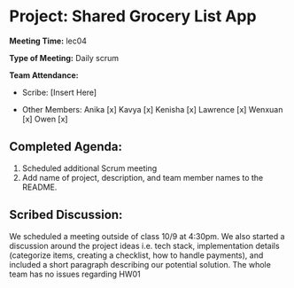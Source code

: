 # Project: Shared Grocery List App

**Meeting Time:** lec04

**Type of Meeting:** Daily scrum

**Team Attendance:**

- Scribe:
[Insert Here]

- Other Members:
Anika [x]
Kavya [x]
Kenisha [x]
Lawrence [x]
Wenxuan [x]
Owen [x]

## Completed Agenda:
1. Scheduled additional Scrum meeting
2. Add name of project, description, and team member names to the README.

## Scribed Discussion:
We scheduled a meeting outside of class 10/9 at 4:30pm. We also started a discussion around the project ideas i.e. tech stack, implementation details (categorize items, creating a checklist, how to handle payments), and included a short paragraph describing our potential solution. The whole team has no issues regarding HW01
